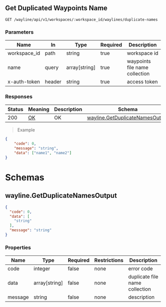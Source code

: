 ## Get Duplicated Waypoints Name

<a id="opIdwayline-get-duplicate-names"></a>


`GET /wayline/api/v1/workspaces/:workspace_id/waylines/duplicate-names`

<h3 id="获取重复的航线文件名称-parameters">Parameters</h3>

| Name         | In     | Type          | Required | Description                    |
| ------------ | ------ | ------------- | -------- | ------------------------------ |
| workspace_id | path   | string        | true     | workspace id                   |
| name         | query  | array[string] | true     | waypoints file name collection |
| x-auth-token | header | string        | true     | access token                   |



<h3 id="获取重复的航线文件名称-responses">Responses</h3>

| Status | Meaning                                                 | Description | Schema                                                       |
| ------ | ------------------------------------------------------- | ----------- | ------------------------------------------------------------ |
| 200    | [OK](https://tools.ietf.org/html/rfc7231#section-6.3.1) | OK          | [wayline.GetDuplicateNamesOutput](#schemawayline.getduplicatenamesoutput) |

> Example

```json
{
    "code": 0,
    "message": "string",
    "data": ["name1", "name2"]
}
```

# Schemas

<h2 id="tocS_wayline.GetDuplicateNamesOutput">wayline.GetDuplicateNamesOutput</h2>

<!-- backwards compatibility -->
<a id="schemawayline.getduplicatenamesoutput"></a>
<a id="schema_wayline.GetDuplicateNamesOutput"></a>
<a id="tocSwayline.getduplicatenamesoutput"></a>
<a id="tocswayline.getduplicatenamesoutput"></a>

```json
{
  "code": 0,
  "data": [
    "string"
  ],
  "message": "string"
}

```

### Properties

| Name    | Type          | Required | Restrictions | Description                    |
| ------- | ------------- | -------- | ------------ | ------------------------------ |
| code    | integer       | false    | none         | error code                     |
| data    | array[string] | false    | none         | duplicate file name collection |
| message | string        | false    | none         | description                    |